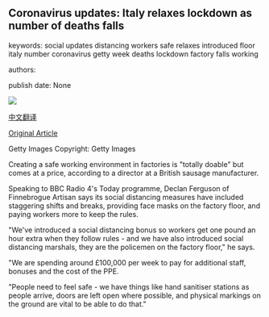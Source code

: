 ## Coronavirus updates: Italy relaxes lockdown as number of deaths falls

keywords: social updates distancing workers safe relaxes introduced floor italy number coronavirus getty week deaths lockdown factory falls working

authors: 

publish date: None

![](https://m.files.bbci.co.uk/modules/bbc-morph-news-waf-page-meta/4.1.2/bbc_news_logo.png)

[中文翻译](Coronavirus%20updates%3A%20Italy%20relaxes%20lockdown%20as%20number%20of%20deaths%20falls_zh.md)

[Original Article](https://www.bbc.com/news/live/world-52525531)

Getty Images Copyright: Getty Images

Creating a safe working environment in factories is "totally doable" but comes at a price, according to a director at a British sausage manufacturer.

Speaking to BBC Radio 4's Today programme, Declan Ferguson of Finnebrogue Artisan says its social distancing measures have included staggering shifts and breaks, providing face masks on the factory floor, and paying workers more to keep the rules.

"We've introduced a social distancing bonus so workers get one pound an hour extra when they follow rules - and we have also introduced social distancing marshals, they are the policemen on the factory floor," he says.

"We are spending around £100,000 per week to pay for additional staff, bonuses and the cost of the PPE.

"People need to feel safe - we have things like hand sanitiser stations as people arrive, doors are left open where possible, and physical markings on the ground are vital to be able to do that."